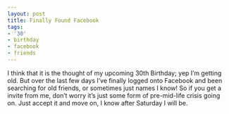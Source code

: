 ```yaml
---
layout: post
title: Finally Found Facebook
tags:
- '30'
- birthday
- facebook
- friends
---
```

I think that it is the thought of my upcoming 30th Birthday; yep I’m getting old. But over the last few days I’ve finally logged onto Facebook and been searching for old friends, or sometimes just names I know! So if you get a invite from me, don’t worry it’s just some form of pre-mid-life crisis going on. Just accept it and move on, I know after Saturday I will be.
